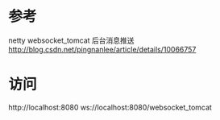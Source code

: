 # 参考
netty websocket_tomcat 后台消息推送
http://blog.csdn.net/pingnanlee/article/details/10066757

# 访问
http://localhost:8080
ws://localhost:8080/websocket_tomcat